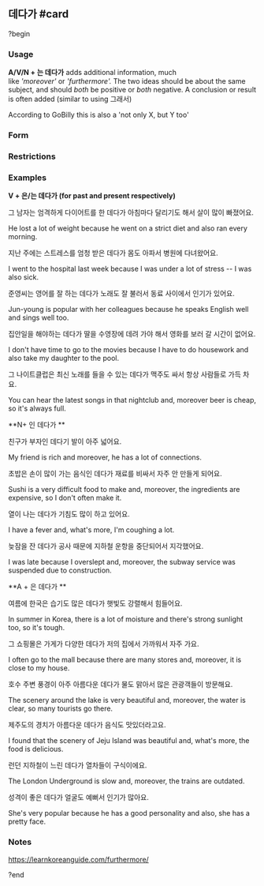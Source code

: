 ## 데다가 #card
?begin
### Usage
**A/V/N + 는 데다가** adds additional information, much like _'moreover'_ or _'furthermore'._ The two ideas should be about the same subject, and should _both_ be positive or _both_ negative. A conclusion or result is often added (similar to using 그래서)

According to GoBilly this is also a 'not only X, but Y too'
### Form

### Restrictions
### Examples
**V + 은/는 데다가 (for past and present respectively)**

그 남자는 엄격하게 다이어트를 한 데다가 아침마다 달리기도 해서 살이 많이 빠졌어요.

He lost a lot of weight because he went on a strict diet and also ran every morning.

지난 주에는 스트레스를 엄청 받은 데다가 몸도 아파서 병원에 다녀왔어요.

I went to the hospital last week because I was under a lot of stress -- I was also sick.

준영씨는 영어를 잘 하는 데다가 노래도 잘 불러서 동료 사이에서 인기가 있어요.

Jun-young is popular with her colleagues because he speaks English well and sings well too.

집안일을 해야하는 데다가 딸을 수영장에 데려 가야 해서 영화를 보러 갈 시간이 없어요.

I don't have time to go to the movies because I have to do housework and also take my daughter to the pool.

그 나이트클럽은 최신 노래를 들을 수 있는 데다가 맥주도 싸서 항상 사람들로 가득 차요.

You can hear the latest songs in that nightclub and, moreover beer is cheap, so it's always full.

**N+ 인 데다가 **

친구가 부자인 데다기 발이 아주 넓어요.

My friend is rich and moreover, he has a lot of connections.

초밥은 손이 많이 가는 음식인 데다가 재료를 비싸서 자주 안 만들게 되어요.

Sushi is a very difficult food to make and, moreover, the ingredients are expensive, so I don't often make it.

열이 나는 데다가 기침도 많이 하고 있어요.

I have a fever and, what's more, I'm coughing a lot.

늦잠을 잔 데다가 공사 때문에 지하철 운항을 중단되어서 지각했어요.

I was late because I overslept and, moreover, the subway service was suspended due to construction.

**A + 은 데다가 **

여름에 한국은 습기도 많은 데다가 햇빛도 강렬해서 힘들어요.

In summer in Korea, there is a lot of moisture and there's strong sunlight too, so it's tough.

그 쇼핑몰은 가게가 다양한 데다가 저의 집에서 가까워서 자주 가요.

I often go to the mall because there are many stores and, moreover, it is close to my house.

호수 주변 풍경이 아주 아름다운 데다가 물도 맑아서 많은 관광객들이 방문해요.

The scenery around the lake is very beautiful and, moreover, the water is clear, so many tourists go there.

제주도의 경치가 아름다운 데다가 음식도 맛있더라고요.

I found that the scenery of Jeju Island was beautiful and, what's more, the food is delicious.

런던 지하철이 느린 데다가 열차들이 구식이에요.

The London Underground is slow and, moreover, the trains are outdated.

성격이 좋은 데다가 얼굴도 예뻐서 인기가 많아요.

She's very popular because he has a good personality and also, she has a pretty face.
### Notes
https://learnkoreanguide.com/furthermore/
<!--SR:!2025-08-03,1,250-->
?end
